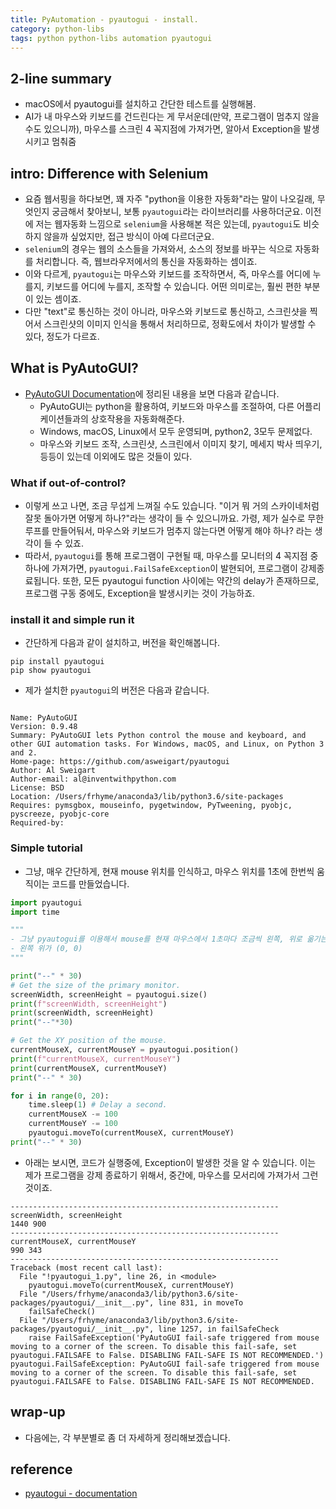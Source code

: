 ```yaml
---
title: PyAutomation - pyautogui - install.
category: python-libs
tags: python python-libs automation pyautogui
---
```


## 2-line summary 

- macOS에서 pyautogui를 설치하고 간단한 테스트를 실행해봄. 
- AI가 내 마우스와 키보드를 건드린다는 게 무서운데(만약, 프로그램이 멈추지 않을 수도 있으니까), 마우스를 스크린 4 꼭지점에 가져가면, 알아서 Exception을 발생시키고 멈춰줌

## intro: Difference with Selenium 

- 요즘 웹서핑을 하다보면, 꽤 자주 "python을 이용한 자동화"라는 말이 나오길래, 무엇인지 궁금해서 찾아보니, 보통 `pyautogui`라는 라이브러리를 사용하더군요. 이전에 저는 웹자동화 느낌으로 `selenium`을 사용해본 적은 있는데, `pyautogui`도 비슷하지 않을까 싶었지만, 접근 방식이 아예 다르더군요. 
- `selenium`의 경우는 웹의 소스들을 가져와서, 소스의 정보를 바꾸는 식으로 자동화를 처리합니다. 즉, 웹브라우저에서의 통신을 자동화하는 셈이죠. 
- 이와 다르게, `pyautogui`는 마우스와 키보드를 조작하면서, 즉, 마우스를 어디에 누를지, 키보드를 어디에 누를지, 조작할 수 있습니다. 어떤 의미로는, 훨씬 편한 부분이 있는 셈이죠. 
- 다만 "text"로 통신하는 것이 아니라, 마우스와 키보드로 통신하고, 스크린샷을 찍어서 스크린샷의 이미지 인식을 통해서 처리하므로, 정확도에서 차이가 발생할 수 있다, 정도가 다르죠.

## What is PyAutoGUI? 

- [PyAutoGUI Documentation](https://pyautogui.readthedocs.io/en/latest/)에 정리된 내용을 보면 다음과 같습니다. 
  - PyAutoGUI는 python을 활용하여, 키보드와 마우스를 조절하여, 다른 어플리케이션들과의 상호작용을 자동화해준다. 
  - Windows, macOS, Linux에서 모두 운영되며, python2, 3모두 문제없다.
  - 마우스와 키보드 조작,  스크린샷, 스크린에서 이미지 찾기, 메세지 박사 띄우기, 등등이 있는데 이외에도 많은 것들이 있다.

### What if out-of-control?

- 이렇게 쓰고 나면, 조금 무섭게 느껴질 수도 있습니다. "이거 뭐 거의 스카이네처럼 잘못 돌아가면 어떻게 하나?"라는 생각이 들 수 있으니까요. 가령, 제가 실수로 무한루프를 만들어둬서, 마우스와 키보드가 멈추지 않는다면 어떻게 해야 하나? 라는 생각이 들 수 있죠. 
- 따라서, `pyautogui`를 통해 프로그램이 구현될 때, 마우스를 모니터의 4 꼭지점 중 하나에 가져가면, `pyautogui.FailSafeException`이 발현되어, 프로그램이 강제종료됩니다. 또한, 모든 pyautogui function 사이에는 약간의 delay가 존재하므로, 프로그램 구동 중에도, Exception을 발생시키는 것이 가능하죠.

### install it and simple run it

- 간단하게 다음과 같이 설치하고, 버전을 확인해봅니다.

```plaintext
pip install pyautogui
pip show pyautogui
```

- 제가 설치한 `pyautogui`의 버전은 다음과 같습니다. 

```shell 

Name: PyAutoGUI
Version: 0.9.48
Summary: PyAutoGUI lets Python control the mouse and keyboard, and other GUI automation tasks. For Windows, macOS, and Linux, on Python 3 and 2.
Home-page: https://github.com/asweigart/pyautogui
Author: Al Sweigart
Author-email: al@inventwithpython.com
License: BSD
Location: /Users/frhyme/anaconda3/lib/python3.6/site-packages
Requires: pymsgbox, mouseinfo, pygetwindow, PyTweening, pyobjc, pyscreeze, pyobjc-core
Required-by:
```

### Simple tutorial 

- 그냥, 매우 간단하게, 현재 mouse 위치를 인식하고, 마우스 위치를 1초에 한번씩 움직이는 코드를 만들었습니다.

```python
import pyautogui
import time

"""
- 그냥 pyautogui를 이용해서 mouse를 현재 마우스에서 1초마다 조금씩 왼쪽, 위로 옮기는 코드.
- 왼쪽 위가 (0, 0)
"""

print("--" * 30)
# Get the size of the primary monitor.
screenWidth, screenHeight = pyautogui.size()
print(f"screenWidth, screenHeight")
print(screenWidth, screenHeight)
print("--"*30)

# Get the XY position of the mouse.
currentMouseX, currentMouseY = pyautogui.position()
print(f"currentMouseX, currentMouseY")
print(currentMouseX, currentMouseY)
print("--" * 30)

for i in range(0, 20):
    time.sleep(1) # Delay a second.
    currentMouseX -= 100
    currentMouseY -= 100
    pyautogui.moveTo(currentMouseX, currentMouseY)
print("--" * 30)
```

- 아래는 보시면, 코드가 실행중에, Exception이 발생한 것을 알 수 있습니다. 이는 제가 프로그램을 강제 종료하기 위해서, 중간에, 마우스를 모서리에 가져가서 그런 것이죠.

```plaintext
------------------------------------------------------------
screenWidth, screenHeight
1440 900
------------------------------------------------------------
currentMouseX, currentMouseY
990 343
------------------------------------------------------------
Traceback (most recent call last):
  File "!pyautogui_1.py", line 26, in <module>
    pyautogui.moveTo(currentMouseX, currentMouseY)
  File "/Users/frhyme/anaconda3/lib/python3.6/site-packages/pyautogui/__init__.py", line 831, in moveTo
    failSafeCheck()
  File "/Users/frhyme/anaconda3/lib/python3.6/site-packages/pyautogui/__init__.py", line 1257, in failSafeCheck
    raise FailSafeException('PyAutoGUI fail-safe triggered from mouse moving to a corner of the screen. To disable this fail-safe, set pyautogui.FAILSAFE to False. DISABLING FAIL-SAFE IS NOT RECOMMENDED.')
pyautogui.FailSafeException: PyAutoGUI fail-safe triggered from mouse moving to a corner of the screen. To disable this fail-safe, set pyautogui.FAILSAFE to False. DISABLING FAIL-SAFE IS NOT RECOMMENDED.
```

## wrap-up

- 다음에는, 각 부분별로 좀 더 자세하게 정리해보겠습니다.

## reference

- [pyautogui - documentation](https://pyautogui.readthedocs.io/en/latest/)
